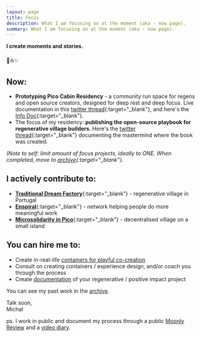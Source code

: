 ```yaml
---
layout: page
title: Focus
description: What I am focusing on at the moment (aka - now page).
summary: What I am focusing on at the moment (aka - now page).
---
```


**I create moments and stories.**

<p>🌳⛵️✨</p>

## Now:

- **Prototyping Pico Cabin Residency** - a community run space for regens and open source creators, designed for deep rest and deep focus. Live documentation in this [twitter thread](https://twitter.com/michalkorzonek/status/1578695706466222080?s=20&t=CrGEdV_kJuVTRUqsIrsVkg){:target="_blank"}, and here's the [Info Doc](https://docs.google.com/document/d/1Zbz3Ka5x7zVrJwBafn2mdW2oqRrdxNXoIMzwTkZiFIY/edit?usp=sharing){:target="_blank"}.
- The focus of my residency: **publishing the open-source playbook for regenerative village builders**. Here's the [twitter thread](https://twitter.com/michalkorzonek/status/1565240255564980225?s=20&t=CrGEdV_kJuVTRUqsIrsVkg){:target="_blank"} documenting the mastermind where the book was created.

*(Note to self: limit amount of focus projects, ideally to ONE. When completed, move to [archive](/archive){:target="_blank"}.*

## I actively contribute to:

- [**Traditional Dream Factory**](https://traditionaldreamfactory.com){:target="_blank"} - regenerative village in Portugal
- [**Enspiral**](https://enspiral.com){:target="_blank"} - network helping people do more meaningful work
- [**Microsolidarity in Pico**](https://pico.microsolidarity.cc){:target="_blank"} - decentralised village on a small island

## You can hire me to:

- Create in-real-life [containers for playful co-creation](/experiences)
- Consult on creating containers / experience design, and/or coach you through the process
- Create [documentation](/documentation) of your regenerative / positive impact project

You can see my past work in the [archive](/archive).

Talk soon,<br>
Michał

ps. I work in public and document my process through a public [Moonly Review](/moonly-reviews) and a [video diary](/one-second-a-day).